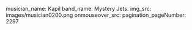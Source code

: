 musician_name: Kapil
band_name: Mystery Jets.
img_src: images/musician0200.png
onmouseover_src: 
pagination_pageNumber: 2297
